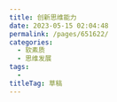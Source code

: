 ```yaml
---
title: 创新思维能力
date: 2023-05-15 02:04:48
permalink: /pages/651622/
categories: 
  - 软素质
  - 思维发展
tags: 
  - 
titleTag: 草稿
---
```


